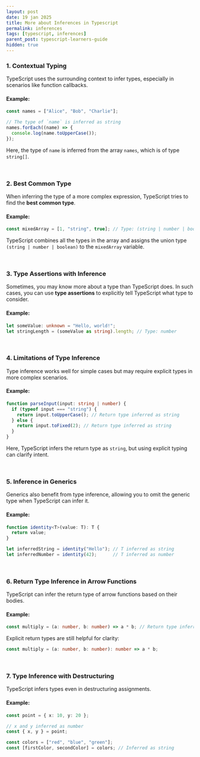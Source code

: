 ```yaml
---
layout: post
date: 19 jan 2025
title: More about Inferences in Typescript
permalink: inferences
tags: [typescript, inferences]
parent_post: typescript-learners-guide
hidden: true
---
```



### **1. Contextual Typing**

TypeScript uses the surrounding context to infer types, especially in scenarios like function callbacks.

#### Example:
```typescript
const names = ["Alice", "Bob", "Charlie"];

// The type of `name` is inferred as string
names.forEach((name) => {
  console.log(name.toUpperCase());
});
```

Here, the type of `name` is inferred from the array `names`, which is of type `string[]`.

<br>
 
### **2. Best Common Type**

When inferring the type of a more complex expression, TypeScript tries to find the **best common type**.

#### Example:
```typescript
const mixedArray = [1, "string", true]; // Type: (string | number | boolean)[]
```

TypeScript combines all the types in the array and assigns the union type `(string | number | boolean)` to the `mixedArray` variable.

<br>
 

### **3. Type Assertions with Inference**

Sometimes, you may know more about a type than TypeScript does. In such cases, you can use **type assertions** to explicitly tell TypeScript what type to consider.

#### Example:
```typescript
let someValue: unknown = "Hello, world!";
let stringLength = (someValue as string).length; // Type: number
```

<br>
 

### **4. Limitations of Type Inference**

Type inference works well for simple cases but may require explicit types in more complex scenarios.

#### Example:
```typescript
function parseInput(input: string | number) {
  if (typeof input === "string") {
    return input.toUpperCase(); // Return type inferred as string
  } else {
    return input.toFixed(2); // Return type inferred as string
  }
}
```

Here, TypeScript infers the return type as `string`, but using explicit typing can clarify intent.

<br>
 

### **5. Inference in Generics**

Generics also benefit from type inference, allowing you to omit the generic type when TypeScript can infer it.

#### Example:
```typescript
function identity<T>(value: T): T {
  return value;
}

let inferredString = identity("Hello"); // T inferred as string
let inferredNumber = identity(42);      // T inferred as number
```

<br>
 

### **6. Return Type Inference in Arrow Functions**

TypeScript can infer the return type of arrow functions based on their bodies.

#### Example:
```typescript
const multiply = (a: number, b: number) => a * b; // Return type inferred as number
```

Explicit return types are still helpful for clarity:
```typescript
const multiply = (a: number, b: number): number => a * b;
```

<br>
 

### **7. Type Inference with Destructuring**

TypeScript infers types even in destructuring assignments.

#### Example:
```typescript
const point = { x: 10, y: 20 };

// x and y inferred as number
const { x, y } = point;

const colors = ["red", "blue", "green"];
const [firstColor, secondColor] = colors; // Inferred as string
```
